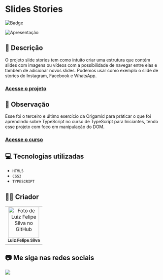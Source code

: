 # Slides Stories

![Badge](http://img.shields.io/static/v1?label=STATUS&message=CONCLUIDO&color=GREEN&style=for-the-badge)

<img src="https://github.com/luizfelipe9627/slide-stories-origamid/blob/main/src/assets/apresentacao.gif" alt="Apresentação">

## 📄 Descrição

O projeto slide stories tem como intuito criar uma estrutura que contém slides com imagens ou vídeos com a possibilidade de navegar entre elas e também de adicionar novos slides. Podemos usar como exemplo o slide de stories do Instagram, Facebook e WhatsApp.

### <a href="https://luizfelipe9627-slide-stories-origamid.netlify.app">Acesse o projeto</a>

## 📑 Observação

Esse foi o terceiro e último exercício da Origamid para práticar o que foi aprendindo sobre TypeScript no curso de TypeScript para Iniciantes, tendo esse projeto com foco em manipulação do DOM.

### <a href="https://www.origamid.com/curso/typescript-para-iniciantes">Acesse o curso</a>

## 💻 Tecnologias utilizadas

- `HTML5`
- `CSS3`
- `TYPESCRIPT`

## 🧑‍💻 Criador

<table>
  <tr>
    <td align="center">
      <a href="https://github.com/luizfelipe9627">
        <img src="https://github.com/luizfelipe9627.png" width="100px;" alt="Foto de Luiz Felipe Silva no GitHub"/><br>
        <sub>
          <b>Luiz Felipe Silva</b>
        </sub>
      </a>
    </td>
  </tr>
</table>

## 📷 Me siga nas redes sociais<br>

<p align="left">
  <a href="https://www.linkedin.com/in/luizfelipe9627/" target="_blank"><img src="https://img.shields.io/badge/-LinkedIn-%230077B5?style=for-the-badge&logo=linkedin&logoColor=white"></a>
</p>
